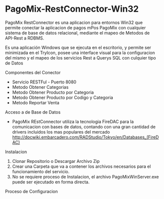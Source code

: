 # PagoMix-RestConnector-Win32

PagoMix RestConnector es una aplicacion para entornos Win32 que permite conectar la aplicacion de pagos mPos PagoMix con cualquier sistema de base de datos relacional, mediante el mapeo de Metodos de API-Rest a RDBMS.

Es una aplicación Windows que se ejecuta en el escritorio, y permite ser minimizada en el TryIcon, posee una interface visual para la configuracion del mismo y el mapeo de los servicios Rest a Querys SQL con culquier tipo de Datos

Componentes del Conector
- Servicio RESTFul - Puerto 8080
- Metodo Obtener Categorias
- Metodo Obtener Producto por Categoria
- Metodo Obtener Producto por Codigo y Categoria
- Metodo Reportar Venta

Acceso a de Base de Datos 
- PagoMix REstConnector utiliza la tecnologia FireDAC para la comunicacion con bases de datos, contando con una gran cantidad de drivers incluidos los mas populares del mercado http://docwiki.embarcadero.com/RADStudio/Tokyo/en/Databases_(FireDAC)

Instalacion 

1) Clonar Repositorio o Descargar Archivo Zip
2) Crear una Carpeta que va a contener los archivos necesarios para el funcionamiento del servicio.
3) No se requiere proceso de Instalacion, el archivo PagoMixWinServer.exe puede ser ejecutado en forma directa.

Proceso de Configuracion

<img />
